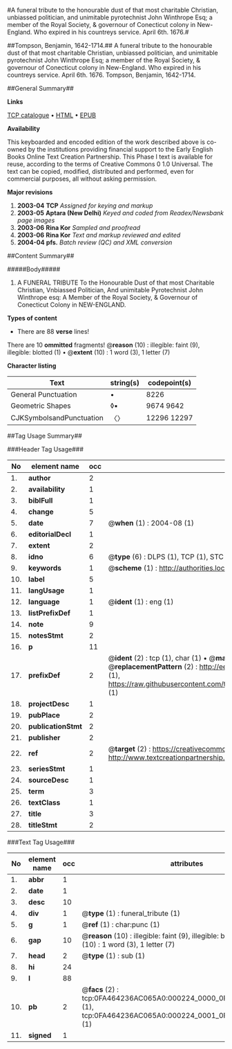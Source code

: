 #A funeral tribute to the honourable dust of that most charitable Christian, unbiassed politician, and unimitable pyrotechnist John Winthrope Esq; a member of the Royal Society, & governour of Conecticut colony in New-England. Who expired in his countreys service. April 6th. 1676.#

##Tompson, Benjamin, 1642-1714.##
A funeral tribute to the honourable dust of that most charitable Christian, unbiassed politician, and unimitable pyrotechnist John Winthrope Esq; a member of the Royal Society, & governour of Conecticut colony in New-England. Who expired in his countreys service. April 6th. 1676.
Tompson, Benjamin, 1642-1714.

##General Summary##

**Links**

[TCP catalogue](http://www.ota.ox.ac.uk/tcp/)  • 
[HTML](http://tei.it.ox.ac.uk/tcp/Texts-HTML/free/N00/N00165.html)  • 
[EPUB](http://tei.it.ox.ac.uk/tcp/Texts-EPUB/free/N00/N00165.epub)

**Availability**

This keyboarded and encoded edition of the
	       work described above is co-owned by the institutions
	       providing financial support to the Early English Books
	       Online Text Creation Partnership. This Phase I text is
	       available for reuse, according to the terms of Creative
	       Commons 0 1.0 Universal. The text can be copied,
	       modified, distributed and performed, even for
	       commercial purposes, all without asking permission.

**Major revisions**

1. __2003-04__ __TCP__ *Assigned for keying and markup*
1. __2003-05__ __Aptara (New Delhi)__ *Keyed and coded from Readex/Newsbank page images*
1. __2003-06__ __Rina Kor__ *Sampled and proofread*
1. __2003-06__ __Rina Kor__ *Text and markup reviewed and edited*
1. __2004-04__ __pfs.__ *Batch review (QC) and XML conversion*

##Content Summary##

#####Body#####

1. A
FUNERAL TRIBUTE
To the Honourable Dust of that most Charitable Christian, Vnbiassed Politician,
And unimitable Pyrotechnist
John Winthrope esq:
A Member of the Royal Society, & Governour of Conecticut Colony in
NEW-ENGLAND.

**Types of content**

  * There are 88 **verse** lines!

There are 10 **ommitted** fragments! 
 @__reason__ (10) : illegible: faint (9), illegible: blotted (1)  •  @__extent__ (10) : 1 word (3), 1 letter (7)

**Character listing**


|Text|string(s)|codepoint(s)|
|---|---|---|
|General Punctuation|•|8226|
|Geometric Shapes|◊▪|9674 9642|
|CJKSymbolsandPunctuation|〈〉|12296 12297|

##Tag Usage Summary##

###Header Tag Usage###

|No|element name|occ|attributes|
|---|---|---|---|
|1.|__author__|2||
|2.|__availability__|1||
|3.|__biblFull__|1||
|4.|__change__|5||
|5.|__date__|7| @__when__ (1) : 2004-08 (1)|
|6.|__editorialDecl__|1||
|7.|__extent__|2||
|8.|__idno__|6| @__type__ (6) : DLPS (1), TCP (1), STC (1), NOTIS (1), IMAGE-SET (1), EVANS-CITATION (1)|
|9.|__keywords__|1| @__scheme__ (1) : http://authorities.loc.gov/ (1)|
|10.|__label__|5||
|11.|__langUsage__|1||
|12.|__language__|1| @__ident__ (1) : eng (1)|
|13.|__listPrefixDef__|1||
|14.|__note__|9||
|15.|__notesStmt__|2||
|16.|__p__|11||
|17.|__prefixDef__|2| @__ident__ (2) : tcp (1), char (1)  •  @__matchPattern__ (2) : ([0-9\-]+):([0-9IVX]+) (1), (.+) (1)  •  @__replacementPattern__ (2) : http://eebo.chadwyck.com/downloadtiff?vid=$1&page=$2 (1), https://raw.githubusercontent.com/textcreationpartnership/Texts/master/tcpchars.xml#$1 (1)|
|18.|__projectDesc__|1||
|19.|__pubPlace__|2||
|20.|__publicationStmt__|2||
|21.|__publisher__|2||
|22.|__ref__|2| @__target__ (2) : https://creativecommons.org/publicdomain/zero/1.0/ (1), http://www.textcreationpartnership.org/docs/. (1)|
|23.|__seriesStmt__|1||
|24.|__sourceDesc__|1||
|25.|__term__|3||
|26.|__textClass__|1||
|27.|__title__|3||
|28.|__titleStmt__|2||


###Text Tag Usage###

|No|element name|occ|attributes|
|---|---|---|---|
|1.|__abbr__|1||
|2.|__date__|1||
|3.|__desc__|10||
|4.|__div__|1| @__type__ (1) : funeral_tribute (1)|
|5.|__g__|1| @__ref__ (1) : char:punc (1)|
|6.|__gap__|10| @__reason__ (10) : illegible: faint (9), illegible: blotted (1)  •  @__extent__ (10) : 1 word (3), 1 letter (7)|
|7.|__head__|2| @__type__ (1) : sub (1)|
|8.|__hi__|24||
|9.|__l__|88||
|10.|__pb__|2| @__facs__ (2) : tcp:0FA464236AC065A0:000224_0000_0FA36CC9485D47F8 (1), tcp:0FA464236AC065A0:000224_0001_0FA36CCA08A17CE8 (1)|
|11.|__signed__|1||
